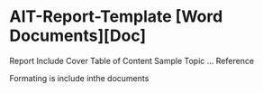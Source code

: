 # AIT-Report-Template [Word Documents][Doc]

Report Include Cover
Table of Content
Sample Topic
...
Reference

Formating is include inthe documents
